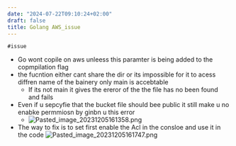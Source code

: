 ```yaml
---
date: "2024-07-22T09:10:24+02:00"
draft: false
title: Golang AWS_issue
---
```


    #issue 

-   Go wont copile on aws unleess this paramter is being added to the
    copmpilation flag
-   the fucntion either cant share the dir or its impossible for it to
    acess diffren name of the bainery only main is accebtable
    -   If its not main it gives the ereror of the the file has no been
        found and fails
-   Even if u sepcyfie that the bucket file should bee public it still
    make u no enabke permmiosn by ginbn u this error
    -   ![Pasted_image_20231205161358.png](/Notes/Pasted_image_20231205161358.png "fig:")
-   The way to fix is to set first enable the Acl in the consloe and use
    it in the code
    ![Pasted_image_20231205161747.png](/Notes/Pasted_image_20231205161747.png)
